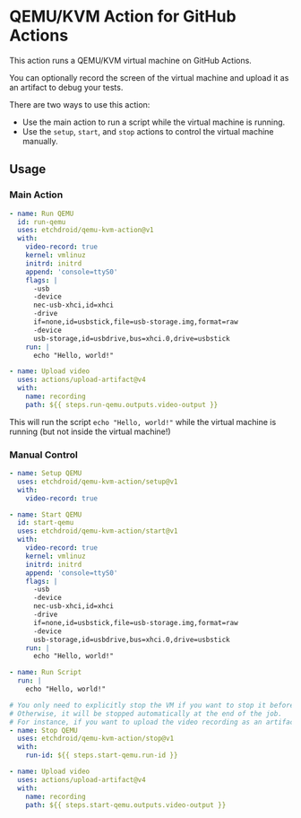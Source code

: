 # QEMU/KVM Action for GitHub Actions

This action runs a QEMU/KVM virtual machine on GitHub Actions.

You can optionally record the screen of the virtual machine and upload it as an
artifact to debug your tests.

There are two ways to use this action:

- Use the main action to run a script while the virtual machine is running.
- Use the `setup`, `start`, and `stop` actions to control the virtual machine
  manually.

## Usage

### Main Action

```yaml
- name: Run QEMU
  id: run-qemu
  uses: etchdroid/qemu-kvm-action@v1
  with:
    video-record: true
    kernel: vmlinuz
    initrd: initrd
    append: 'console=ttyS0'
    flags: |
      -usb
      -device
      nec-usb-xhci,id=xhci
      -drive
      if=none,id=usbstick,file=usb-storage.img,format=raw
      -device
      usb-storage,id=usbdrive,bus=xhci.0,drive=usbstick
    run: |
      echo "Hello, world!"

- name: Upload video
  uses: actions/upload-artifact@v4
  with:
    name: recording
    path: ${{ steps.run-qemu.outputs.video-output }}
```

This will run the script `echo "Hello, world!"` while the virtual machine is
running (but not inside the virtual machine!)

### Manual Control

```yaml
- name: Setup QEMU
  uses: etchdroid/qemu-kvm-action/setup@v1
  with:
    video-record: true

- name: Start QEMU
  id: start-qemu
  uses: etchdroid/qemu-kvm-action/start@v1
  with:
    video-record: true
    kernel: vmlinuz
    initrd: initrd
    append: 'console=ttyS0'
    flags: |
      -usb
      -device
      nec-usb-xhci,id=xhci
      -drive
      if=none,id=usbstick,file=usb-storage.img,format=raw
      -device
      usb-storage,id=usbdrive,bus=xhci.0,drive=usbstick
    run: |
      echo "Hello, world!"

- name: Run Script
  run: |
    echo "Hello, world!"

# You only need to explicitly stop the VM if you want to stop it before the end of the job.
# Otherwise, it will be stopped automatically at the end of the job.
# For instance, if you want to upload the video recording as an artifact you need to stop the VM first.
- name: Stop QEMU
  uses: etchdroid/qemu-kvm-action/stop@v1
  with:
    run-id: ${{ steps.start-qemu.run-id }}

- name: Upload video
  uses: actions/upload-artifact@v4
  with:
    name: recording
    path: ${{ steps.start-qemu.outputs.video-output }}
```
